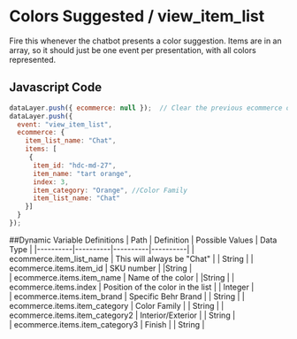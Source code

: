 # Colors Suggested / view_item_list
Fire this whenever the chatbot presents a color suggestion. Items are in an array, so it should just be one event per presentation, with all colors represented.

## Javascript Code
```js
dataLayer.push({ ecommerce: null });  // Clear the previous ecommerce object.
dataLayer.push({
  event: "view_item_list",
  ecommerce: {
    item_list_name: "Chat",
    items: [
     {
      item_id: "hdc-md-27",
      item_name: "tart orange",
      index: 3,
      item_category: "Orange", //Color Family
      item_list_name: "Chat"
    }]
  }
});
```


##Dynamic Variable Definitions
| Path     | Definition | Possible Values | Data Type |
|----------|----------|----------|----------|
| ecommerce.item_list_name  | This will always be "Chat" |  | String |
| ecommerce.items.item_id | SKU number | |String |	
| ecommerce.items.item_name | Name of the color | |String |	
| ecommerce.items.index | Position of the color in the list | | Integer |	
| ecommerce.items.item_brand | Specific Behr Brand | | String |	
| ecommerce.items.item_category | Color Family | | String |	
| ecommerce.items.item_category2 | Interior/Exterior | | String |	
| ecommerce.items.item_category3 | Finish | | String |	
